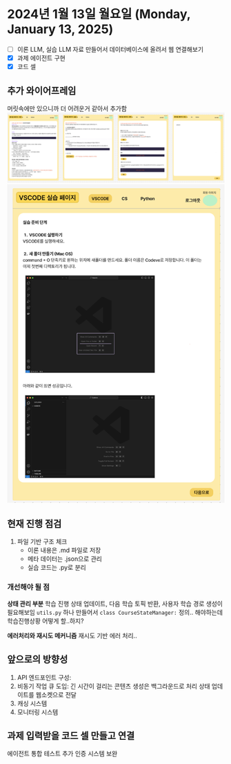 # 2024년 1월 13일 월요일 (Monday, January 13, 2025)
- [ ] 이론 LLM, 실습 LLM 자료 만들어서 데이터베이스에 올려서 웹 연결해보기
- [x] 과제 에이전트 구현
- [x] 코드 셀

## 추가 와이어프레임
머릿속에만 있으니까 더 어려운거 같아서 추가함
![image](../image/20250113_courses.png)
![image](../image/20250113_courses_2.png)

## 현재 진행 점검
1. 파일 기반 구조 체크
   - 이론 내용은 .md 파일로 저장
   - 메타 데이터는 .json으로 관리
   - 실습 코드는 .py로 분리

### 개선해야 될 점
**상태 관리 부분**
학습 진행 상태 업데이트, 다음 학습 토픽 반환, 사용자 학습 경로 생성이 필요해보임
`utils.py` 하나 만들어서 `class CourseStateManager:` 정의.. 해야하는데 학습진행상황 어떻게 할..하지? 

**에러처리와 재시도 메커니즘**
재시도 기반 에러 처리..

## 앞으로의 방향성 
1. API 엔드포인트 구성:
2. 비동기 작업 큐 도입:
긴 시간이 걸리는 콘텐츠 생성은 백그라운드로 처리
상태 업데이트를 웹소켓으로 전달
3. 캐싱 시스템
4. 모니터링 시스템


## 과제 입력받을 코드 셀 만들고 연결
에이전트 통합 테스트 추가
인증 시스템 보완
